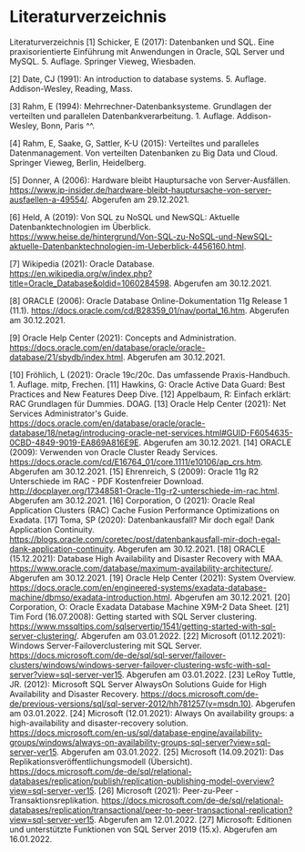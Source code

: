 # Literaturverzeichnis

Literaturverzeichnis
[1]	Schicker, E (2017): Datenbanken und SQL. Eine praxisorientierte Einführung mit Anwendungen in Oracle, SQL Server und MySQL. 5. Auflage. Springer Vieweg, Wiesbaden.

[2]	Date, CJ (1991): An introduction to database systems. 5. Auflage. Addison-Wesley, Reading, Mass.

[3]	Rahm, E (1994): Mehrrechner-Datenbanksysteme. Grundlagen der verteilten und parallelen Datenbankverarbeitung. 1. Auflage. Addison-Wesley, Bonn, Paris ^^.

[4]	Rahm, E, Saake, G, Sattler, K-U (2015): Verteiltes und paralleles Datenmanagement. Von verteilten Datenbanken zu Big Data und Cloud. Springer Vieweg, Berlin, Heidelberg.

[5]	Donner, A (2006): Hardware bleibt Hauptursache von Server-Ausfällen. https://www.ip-insider.de/hardware-bleibt-hauptursache-von-server-ausfaellen-a-49554/. Abgerufen am 29.12.2021.

[6]	Held, A (2019): Von SQL zu NoSQL und NewSQL: Aktuelle Datenbanktechnologien im Überblick. https://www.heise.de/hintergrund/Von-SQL-zu-NoSQL-und-NewSQL-aktuelle-Datenbanktechnologien-im-Ueberblick-4456160.html.

[7]	Wikipedia (2021): Oracle Database. https://en.wikipedia.org/w/index.php?title=Oracle_Database&oldid=1060284598. Abgerufen am 30.12.2021.

[8]	ORACLE (2006): Oracle Database Online-Dokumentation 11g Release 1 (11.1). https://docs.oracle.com/cd/B28359_01/nav/portal_16.htm. Abgerufen am 30.12.2021.

[9]	Oracle Help Center (2021): Concepts and Administration. https://docs.oracle.com/en/database/oracle/oracle-database/21/sbydb/index.html. Abgerufen am 30.12.2021.

[10]	Fröhlich, L (2021): Oracle 19c/20c. Das umfassende Praxis-Handbuch. 1. Auflage. mitp, Frechen.
[11]	Hawkins, G: Oracle Active Data Guard: Best Practices and New Features Deep Dive.
[12]	Appelbaum, R: Einfach erklärt: RAC Grundlagen für Dummies. DOAG.
[13]	Oracle Help Center (2021): Net Services Administrator's Guide. https://docs.oracle.com/en/database/oracle/oracle-database/18/netag/introducing-oracle-net-services.html#GUID-F6054635-0CBD-4849-9019-EA869A816E9E. Abgerufen am 30.12.2021.
[14]	ORACLE (2009): Verwenden von Oracle Cluster Ready Services. https://docs.oracle.com/cd/E16764_01/core.1111/e10106/ap_crs.htm. Abgerufen am 30.12.2021.
[15]	Ehrenreich, S (2009): Oracle 11g R2 Unterschiede im RAC - PDF Kostenfreier Download. http://docplayer.org/17348581-Oracle-11g-r2-unterschiede-im-rac.html. Abgerufen am 30.12.2021.
[16]	Corporation, O (2021): Oracle Real Application Clusters (RAC) Cache Fusion Performance Optimizations on Exadata.
[17]	Toma, SP (2020): Datenbankausfall? Mir doch egal! Dank Application Continuity. https://blogs.oracle.com/coretec/post/datenbankausfall-mir-doch-egal-dank-application-continuity. Abgerufen am 30.12.2021.
[18]	ORACLE (15.12.2021): Database High Availability and Disaster Recovery with MAA. https://www.oracle.com/database/maximum-availability-architecture/. Abgerufen am 30.12.2021.
[19]	Oracle Help Center (2021): System Overview. https://docs.oracle.com/en/engineered-systems/exadata-database-machine/dbmso/exadata-introduction.html. Abgerufen am 30.12.2021.
[20]	Corporation, O: Oracle Exadata Database Machine X9M-2 Data Sheet.
[21]	Tim Ford (16.07.2008): Getting started with SQL Server clustering. https://www.mssqltips.com/sqlservertip/1541/getting-started-with-sql-server-clustering/. Abgerufen am 03.01.2022.
[22]	Microsoft (01.12.2021): Windows Server-Failoverclustering mit SQL Server. https://docs.microsoft.com/de-de/sql/sql-server/failover-clusters/windows/windows-server-failover-clustering-wsfc-with-sql-server?view=sql-server-ver15. Abgerufen am 03.01.2022.
[23]	LeRoy Tuttle, JR. (2012): Microsoft SQL Server AlwaysOn Solutions Guide for High Availability and Disaster Recovery. https://docs.microsoft.com/de-de/previous-versions/sql/sql-server-2012/hh781257(v=msdn.10). Abgerufen am 03.01.2022.
[24]	Microsoft (12.01.2021): Always On availability groups: a high-availability and disaster-recovery solution. https://docs.microsoft.com/en-us/sql/database-engine/availability-groups/windows/always-on-availability-groups-sql-server?view=sql-server-ver15. Abgerufen am 03.01.2022.
[25]	Microsoft (14.09.2021): Das Replikationsveröffentlichungsmodell (Übersicht). https://docs.microsoft.com/de-de/sql/relational-databases/replication/publish/replication-publishing-model-overview?view=sql-server-ver15.
[26]	Microsoft (2021): Peer-zu-Peer - Transaktionsreplikation. https://docs.microsoft.com/de-de/sql/relational-databases/replication/transactional/peer-to-peer-transactional-replication?view=sql-server-ver15. Abgerufen am 12.01.2022.
[27]	Microsoft: Editionen und unterstützte Funktionen von SQL Server 2019 (15.x). Abgerufen am 16.01.2022.     

